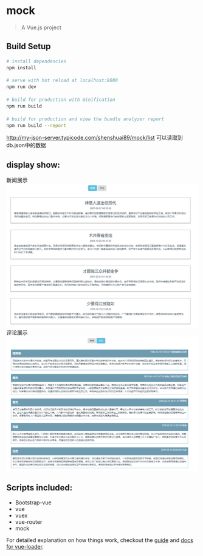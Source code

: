 # mock

> A Vue.js project

## Build Setup

``` bash
# install dependencies
npm install

# serve with hot reload at localhost:8080
npm run dev

# build for production with minification
npm run build

# build for production and view the bundle analyzer report
npm run build --report
```

http://my-json-server.typicode.com/shenshuai89/mock/list
可以读取到db.json中的数据
 
## display show:
新闻展示
![](https://github.com/shenshuai89/mock/blob/master/src/assets/news.png)
评论展示
![](https://github.com/shenshuai89/mock/blob/master/src/assets/comments.png)
## Scripts included:
* Bootstrap-vue
* vue
* vuex
* vue-router
* mock



For detailed explanation on how things work, checkout the [guide](http://vuejs-templates.github.io/webpack/) and [docs for vue-loader](http://vuejs.github.io/vue-loader).
